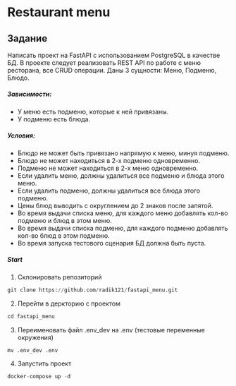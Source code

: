 # Restaurant menu

## Задание
Написать проект на FastAPI с использованием PostgreSQL в качестве БД. В проекте следует реализовать REST API по работе с меню ресторана, все CRUD операции.
Даны 3 сущности: Меню, Подменю, Блюдо.

##### Зависимости:
- У меню есть подменю, которые к ней привязаны.
- У подменю есть блюда.

##### Условия:
- Блюдо не может быть привязано напрямую к меню, минуя подменю.
- Блюдо не может находиться в 2-х подменю одновременно.
- Подменю не может находиться в 2-х меню одновременно.
- Если удалить меню, должны удалиться все подменю и блюда этого меню.
- Если удалить подменю, должны удалиться все блюда этого подменю.
- Цены блюд выводить с округлением до 2 знаков после запятой.
- Во время выдачи списка меню, для каждого меню добавлять кол-во подменю и блюд в этом меню.
- Во время выдачи списка подменю, для каждого подменю добавлять кол-во блюд в этом подменю.
- Во время запуска тестового сценария БД должна быть пуста.

##### Start

1. Склонировать репозиторий

```python
git clone https://github.com/radik121/fastapi_menu.git
```

2. Перейти в деркторию с проектом

```python
cd fastapi_menu
```

3. Переименовать файл .env_dev на .env (тестовые переменные окружения)

```
mv .env_dev .env
```

4. Запустить проект

```python
docker-compose up -d
```

